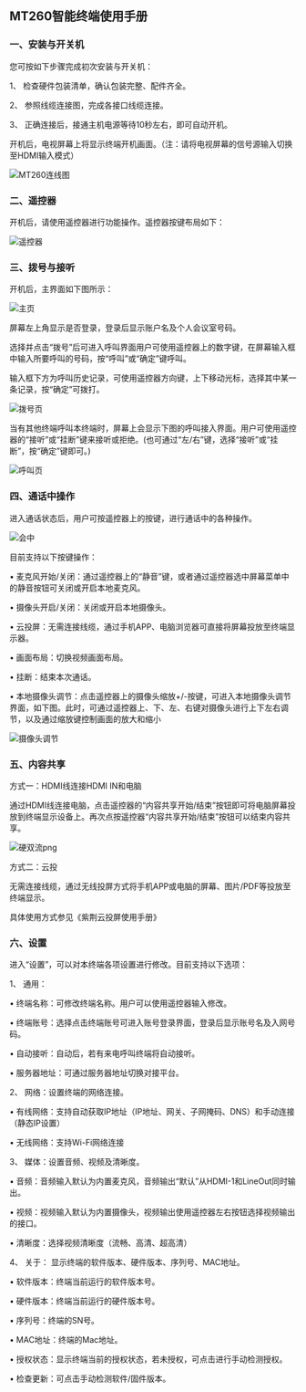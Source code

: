 ## MT260智能终端使用手册

### 一、安装与开关机

您可按如下步骤完成初次安装与开关机：

1、 检查硬件包装清单，确认包装完整、配件齐全。

2、 参照线缆连接图，完成各接口线缆连接。

3、 正确连接后，接通主机电源等待10秒左右，即可自动开机。

开机后，电视屏幕上将显示终端开机画面。（注：请将电视屏幕的信号源输入切换至HDMI输入模式）

![MT260连线图](../_image/MT260.assets/MT260连线图.png)



### 二、遥控器

开机后，请使用遥控器进行功能操作。遥控器按键布局如下：

![遥控器](../_image/MT260.assets/遥控器.jpg)



### 三、拨号与接听

开机后，主界面如下图所示：

![主页](../_image/MT260.assets/主页.png)

屏幕左上角显示是否登录，登录后显示账户名及个人会议室号码。

选择并点击“拨号”后可进入呼叫界面用户可使用遥控器上的数字键，在屏幕输入框中输入所要呼叫的号码，按“呼叫”或“确定”键呼叫。

输入框下方为呼叫历史记录，可使用遥控器方向键，上下移动光标，选择其中某一条记录，按“确定”可拨打。

![拨号页](../_image/MT260.assets/拨号页.png)

当有其他终端呼叫本终端时，屏幕上会显示下图的呼叫接入界面。用户可使用遥控器的“接听”或“挂断”键来接听或拒绝。(也可通过“左/右”键，选择“接听”或“挂断”，按“确定”键即可。)

![呼叫页](../_image/MT260.assets/呼叫页.png)



### 四、通话中操作

进入通话状态后，用户可按遥控器上的按键，进行通话中的各种操作。

![会中](../_image/MT260.assets/会中.png)

目前支持以下按键操作：

• 麦克风开始/关闭：通过遥控器上的“静音”键，或者通过遥控器选中屏幕菜单中的静音按钮可关闭或开启本地麦克风。

• 摄像头开启/关闭：关闭或开启本地摄像头。

• 云投屏：无需连接线缆，通过手机APP、电脑浏览器可直接将屏幕投放至终端显示器。

• 画面布局：切换视频画面布局。

• 挂断：结束本次通话。

• 本地摄像头调节：点击遥控器上的摄像头缩放+/-按键，可进入本地摄像头调节界面，如下图。此时，可通过遥控器上、下、左、右键对摄像头进行上下左右调节，以及通过缩放键控制画面的放大和缩小

![摄像头调节](../_image/MT260.assets/摄像头调节.png)



### 五、内容共享

方式一：HDMI线连接HDMI IN和电脑

通过HDMI线连接电脑，点击遥控器的“内容共享开始/结束”按钮即可将电脑屏幕投放到终端显示设备上。再次点按遥控器“内容共享开始/结束”按钮可以结束内容共享。

![硬双流png](../_image/MT260.assets/硬双流png.png)

方式二：云投

无需连接线缆，通过无线投屏方式将手机APP或电脑的屏幕、图片/PDF等投放至终端显示。

具体使用方式参见《紫荆云投屏使用手册》



### 六、设置

进入“设置”，可以对本终端各项设置进行修改。目前支持以下选项：

1、 通用：

• 终端名称：可修改终端名称。用户可以使用遥控器输入修改。

• 终端账号：选择点击终端账号可进入账号登录界面，登录后显示账号名及入网号码。

• 自动接听：自动后，若有来电呼叫终端将自动接听。

• 服务器地址：可通过服务器地址切换对接平台。

2、 网络：设置终端的网络连接。

• 有线网络：支持自动获取IP地址（IP地址、网关、子网掩码、DNS）和手动连接（静态IP设置）

• 无线网络：支持Wi-Fi网络连接

3、 媒体：设置音频、视频及清晰度。

• 音频：音频输入默认为内置麦克风，音频输出“默认”从HDMI-1和LineOut同时输出。

• 视频：视频输入默认为内置摄像头，视频输出使用遥控器左右按钮选择视频输出的接口。

• 清晰度：选择视频清晰度（流畅、高清、超高清）

4、 关于： 显示终端的软件版本、硬件版本、序列号、MAC地址。

• 软件版本：终端当前运行的软件版本号。

• 硬件版本：终端当前运行的硬件版本号。

• 序列号：终端的SN号。

• MAC地址：终端的Mac地址。

• 授权状态：显示终端当前的授权状态，若未授权，可点击进行手动检测授权。

• 检查更新：可点击手动检测软件/固件版本。